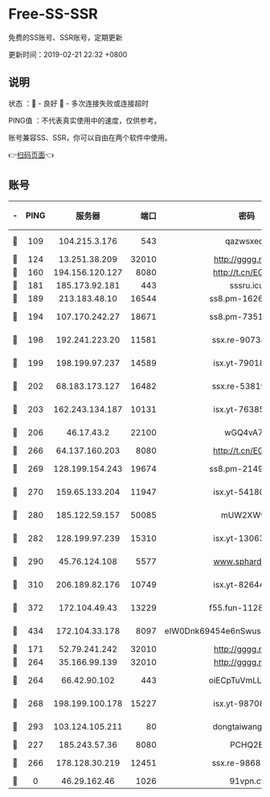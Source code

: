 # Free-SS-SSR

免费的SS账号、SSR账号，定期更新

更新时间：2019-02-21 22:32 +0800

## 说明

状态     ：🙂 - 良好 🙁 - 多次连接失败或连接超时

PING值   ：不代表真实使用中的速度，仅供参考。

账号兼容SS、SSR，你可以自由在两个软件中使用。

👉[扫码页面](https://liesauer.github.io/free-ss-ssr.github.io/)👈

## 账号

|-|PING|服务器|端口|密码|加密方式|区域|
|:----:|:----:|:-----:|-----:|:----:|:----:|:----:|
|🙂|109|104.215.3.176|543|qazwsxedc|aes-256-gcm|JP|
|🙂|124|13.251.38.209|32010|http://gggg.rocks|chacha20|SG|
|🙂|160|194.156.120.127|8080|http://t.cn/EGJIyrl|rc4-md5|RU|
|🙂|181|185.173.92.181|443|sssru.icu|rc4-md5|RU|
|🙂|189|213.183.48.10|16544|ss8.pm-16263031|rc4-md5|RU|
|🙂|194|107.170.242.27|18671|ss8.pm-73518154|aes-256-cfb|US|
|🙂|198|192.241.223.20|11581|ssx.re-90738026|aes-256-cfb|US|
|🙂|199|198.199.97.237|14589|isx.yt-79018658|aes-256-cfb|US|
|🙂|202|68.183.173.127|16482|ssx.re-53819534|aes-256-cfb|US|
|🙂|203|162.243.134.187|10131|isx.yt-76385286|aes-256-cfb|US|
|🙂|206|46.17.43.2|22100|wGQ4vA7D|aes-256-gcm|RU|
|🙂|266|64.137.160.203|8080|http://t.cn/EGJIyrl|rc4-md5|CA|
|🙂|269|128.199.154.243|19674|ss8.pm-21493386|aes-256-cfb|SG|
|🙂|270|159.65.133.204|11947|isx.yt-54180036|aes-256-cfb|SG|
|🙂|280|185.122.59.157|50085|mUW2XWw8|aes-256-cfb|GB|
|🙂|282|128.199.97.239|15310|isx.yt-13063955|aes-256-cfb|SG|
|🙂|290|45.76.124.108|5577|www.sphard.com|aes-256-cfb|AU|
|🙂|310|206.189.82.176|10749|isx.yt-82644423|aes-256-cfb|SG|
|🙂|372|172.104.49.43|13229|f55.fun-11286035|aes-256-cfb|SG|
|🙂|434|172.104.33.178|8097|eIW0Dnk69454e6nSwuspv9DmS201tQ0D|aes-256-cfb|SG|
|🙂|171|52.79.241.242|32010|http://gggg.rocks|chacha20|KR|
|🙂|264|35.166.99.139|32010|http://gggg.rocks|chacha20|US|
|🙂|264|66.42.90.102|443|oiECpTuVmLLxk4Ts|aes-256-cfb|US|
|🙂|268|198.199.100.178|15227|isx.yt-98708558|aes-256-cfb|US|
|🙂|293|103.124.105.211|80|dongtaiwang.com|aes-256-cfb|US|
|🙁|227|185.243.57.36|8080|PCHQ2E|rc4-md5|US|
|🙁|266|178.128.30.219|12451|ssx.re-98681435|aes-256-cfb|SG|
|🙁|0|46.29.162.46|1026|91vpn.cf|rc4-md5|RU|

